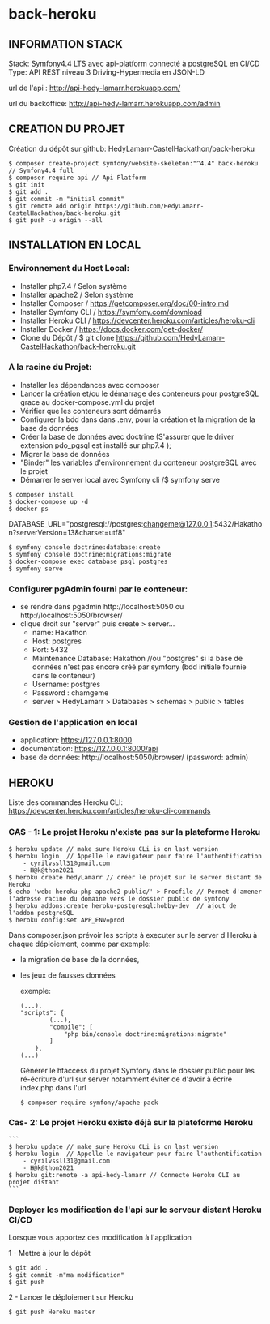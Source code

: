 # back-heroku

## INFORMATION STACK

Stack: Symfony4.4 LTS avec api-platform connecté à postgreSQL en CI/CD 
Type: API REST niveau 3 Driving-Hypermedia en JSON-LD

url de l'api :  http://api-hedy-lamarr.herokuapp.com/

url du backoffice: http://api-hedy-lamarr.herokuapp.com/admin

## CREATION DU PROJET

Création du dépôt sur github: HedyLamarr-CastelHackathon/back-heroku
```
$ composer create-project symfony/website-skeleton:"^4.4" back-heroku // Symfony4.4 full
$ composer require api // Api Platform
$ git init
$ git add .
$ git commit -m "initial commit"
$ git remote add origin https://github.com/HedyLamarr-CastelHackathon/back-heroku.git
$ git push -u origin --all
```


## INSTALLATION EN LOCAL


### Environnement du Host Local:

- Installer php7.4 / Selon système
- Installer apache2 / Selon système
- Installer Composer / https://getcomposer.org/doc/00-intro.md
- Installer Symfony CLI / https://symfony.com/download
- Installer Heroku CLI  /  https://devcenter.heroku.com/articles/heroku-cli
- Installer Docker  / https://docs.docker.com/get-docker/
- Clone du Dépôt / $ git clone https://github.com/HedyLamarr-CastelHackathon/back-herroku.git

### A la racine du Projet:

- Installer les dépendances avec composer
- Lancer  la création et/ou le démarrage des conteneurs pour postgreSQL grace au docker-compose.yml du projet
- Vérifier que les conteneurs sont démarrés
- Configurer la bdd dans dans .env, pour la création et la migration de la base de données
- Créer la base de données avec doctrine (S'assurer que le driver extension pdo_pgsql est installé sur php7.4 );
- Migrer la base de données 
- "Binder" les variables d'environnement du conteneur postgreSQL avec le projet  
- Démarrer le server local avec Symfony cli /$ symfony serve

```
$ composer install
$ docker-compose up -d
$ docker ps
```

DATABASE_URL="postgresql://postgres:changeme@127.0.0.1:5432/Hakathon?serverVersion=13&charset=utf8"

```
$ symfony console doctrine:database:create
$ symfony console doctrine:migrations:migrate
$ docker-compose exec database psql postgres
$ symfony serve
```


### Configurer pgAdmin fourni par le conteneur:

- se rendre dans pgadmin http://localhost:5050 ou  http://localhost:5050/browser/
- clique droit sur "server" puis create > server...
    - name: Hakathon
    - Host: postgres
    - Port: 5432
    - Maintenance Database: Hakathon //ou "postgres" si la base de données n'est pas encore créé par symfony (bdd initiale fournie dans le conteneur)
    - Username: postgres
    - Password : chamgeme
    - server > HedyLamarr > Databases > schemas > public > tables

### Gestion de l'application en local

-  application: https://127.0.0.1:8000
-  documentation:  https://127.0.0.1:8000/api        
-  base de données: http://localhost:5050/browser/ (password: admin)


## HEROKU

Liste des commandes Heroku CLI: https://devcenter.heroku.com/articles/heroku-cli-commands

### CAS - 1: Le projet Heroku n'existe pas sur la plateforme Heroku


```
$ heroku update // make sure Heroku CLi is on last version
$ heroku login  // Appelle le navigateur pour faire l'authentification
    - cyrilvssll31@gmail.com
    - H@k@thon2021
$ heroku create hedyLamarr // créer le projet sur le server distant de Heroku
$ echo 'web: heroku-php-apache2 public/' > Procfile // Permet d'amener l'adresse racine du domaine vers le dossier public de symfony
$ heroku addons:create heroku-postgresql:hobby-dev  // ajout de l'addon postgreSQL
$ heroku config:set APP_ENV=prod
```

Dans composer.json prévoir les scripts à executer sur le server d'Heroku à chaque déploiement, comme par exemple:
  - la migration de base de la données, 
  - les jeux de fausses données

    exemple:
    ```
    (...),
    "scripts": {
            (...),
            "compile": [
                "php bin/console doctrine:migrations:migrate"
            ]
        },
    (...)
    ```

    Générer le htaccess du projet Symfony dans le dossier public pour les ré-écriture d'url sur server notamment éviter de d'avoir à écrire index.php dans l'url
    ```
    $ composer require symfony/apache-pack
    ```
### Cas- 2: Le projet Heroku existe déjà sur la plateforme Heroku
    ```
    $ heroku update // make sure Heroku CLi is on last version
    $ heroku login  // Appelle le navigateur pour faire l'authentification
        - cyrilvssll31@gmail.com
        - H@k@thon2021
    $ heroku git:remote -a api-hedy-lamarr // Connecte Heroku CLI au projet distant
    ```

### Deployer les modification de l'api sur le serveur distant Heroku CI/CD

Lorsque vous apportez des modification à l'application

1 - Mettre à jour le dépôt
```
$ git add .
$ git commit -m"ma modification"
$ git push
```

2 - Lancer le déploiement sur Heroku
```
$ git push Heroku master   
```



